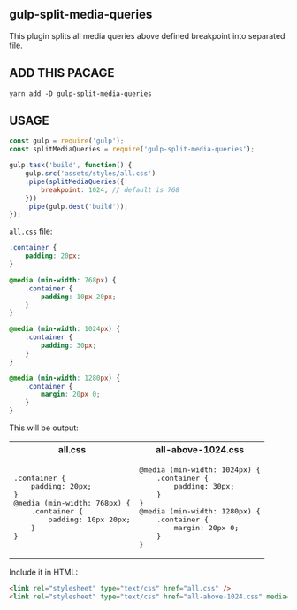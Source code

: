 gulp-split-media-queries
--------------------------
This plugin splits all media queries above defined breakpoint into separated file. 

ADD THIS PACAGE
-------
```
yarn add -D gulp-split-media-queries
```
USAGE
-------
```js
const gulp = require('gulp');
const splitMediaQueries = require('gulp-split-media-queries');

gulp.task('build', function() {
    gulp.src('assets/styles/all.css')
    .pipe(splitMediaQueries({
        breakpoint: 1024, // default is 768
    }))
    .pipe(gulp.dest('build'));
});
```
`all.css` file:
``` css
.container {
    padding: 20px;
}

@media (min-width: 768px) {
    .container {
        padding: 10px 20px;
    }
}

@media (min-width: 1024px) {
    .container {
        padding: 30px;
    }
}

@media (min-width: 1280px) {
    .container {
        margin: 20px 0;
    }
}
```
This will be output:

<table>
	<tr>
		<th>all.css</th>
		<th>all-above-1024.css</th>
	</tr>
	<tr>
		<td><pre>.container {
    padding: 20px;
}
@media (min-width: 768px) {
    .container {
        padding: 10px 20px;
    }
}</pre></td>
<td><pre>@media (min-width: 1024px) {
    .container {
        padding: 30px;
    }
}    
@media (min-width: 1280px) {
    .container {
        margin: 20px 0;
    }
}</pre></td>
	</tr>
</table>

Include it in HTML:
```html
<link rel="stylesheet" type="text/css" href="all.css" />
<link rel="stylesheet" type="text/css" href="all-above-1024.css" media="(min-width: 1024px)" />
```